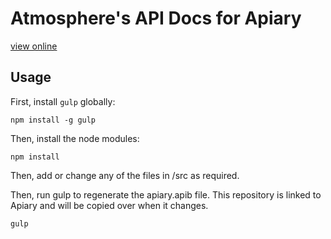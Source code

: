 # Atmosphere's API Docs for Apiary
[view online](http://docs.atmospherev2.apiary.io/#)

## Usage

First, install `gulp` globally:

```shell
npm install -g gulp
```

Then, install the node modules:

```shell
npm install
```

Then, add or change any of the files in /src as required.

Then, run gulp to regenerate the apiary.apib file.  This repository is linked to Apiary
 and will be copied over when it changes.

```shell
gulp
```
